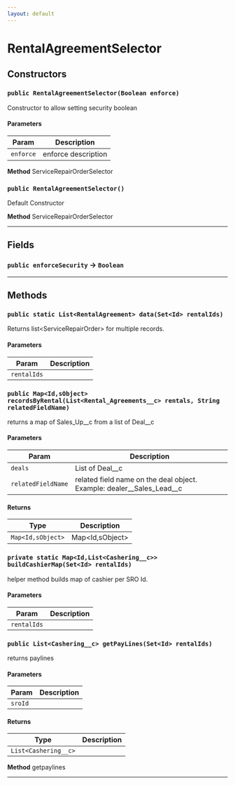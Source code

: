 ```yaml
---
layout: default
---
```

# RentalAgreementSelector
## Constructors
### `public RentalAgreementSelector(Boolean enforce)`

Constructor to allow setting security boolean

#### Parameters

|Param|Description|
|---|---|
|`enforce`|enforce description|


**Method** ServiceRepairOrderSelector

### `public RentalAgreementSelector()`

Default Constructor


**Method** ServiceRepairOrderSelector

---
## Fields

### `public enforceSecurity` → `Boolean`


---
## Methods
### `public static List<RentalAgreement> data(Set<Id> rentalIds)`

Returns list&lt;ServiceRepairOrder&gt; for multiple records.

#### Parameters

|Param|Description|
|---|---|
|`rentalIds`||

### `public Map<Id,sObject> recordsByRental(List<Rental_Agreements__c> rentals, String relatedFieldName)`

returns a map of Sales_Up__c from a list of Deal__c

#### Parameters

|Param|Description|
|---|---|
|`deals`|List of Deal__c|
|`relatedFieldName`|related field name on the deal object. Example: dealer__Sales_Lead__c|

#### Returns

|Type|Description|
|---|---|
|`Map<Id,sObject>`|Map<Id,sObject>|

### `private static Map<Id,List<Cashering__c>> buildCashierMap(Set<Id> rentalIds)`

helper method builds map of cashier per SRO Id.

#### Parameters

|Param|Description|
|---|---|
|`rentalIds`||

### `public List<Cashering__c> getPayLines(Set<Id> rentalIds)`

returns paylines

#### Parameters

|Param|Description|
|---|---|
|`sroId`||

#### Returns

|Type|Description|
|---|---|
|`List<Cashering__c>`||


**Method** getpaylines

---
